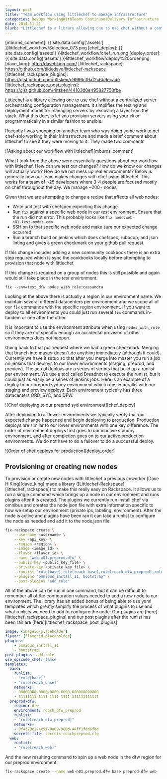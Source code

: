 ```yaml
---
layout: post
title: "Team workflow using littlechef to manage infrastructure"
categories: DevOps WorkingWithTeams ContinuousDelivery Infrastructure
date: 2014-11-21
blurb: "Littlechef is a library allowing one to use chef without a centralized server orchestrating configuration management. It simplifies the testing and deployment model for managing servers by removing a layer from the stack. What this does is let you provision servers using your cli or programmatically in a similar fashion to ansible."
---
```


[littlechef]: https://github.com/tobami/littlechef
[mburns_comment]: {{ site.data.config['assets'] }}littlechef_workflow/Selection_073.png
[chef_deploy]: {{ site.data.config['assets'] }}littlechef_workflow/chef_run.png
[deploy_order]: {{ site.data.config['assets'] }}littlechef_workflow/deploy%20order.png
[dave_king]: http://davehking.com/
[littlechef_rackspace]: https://github.com/tildedave/littlechef-rackspace
[littlechef_rackspace_plugins]: https://gist.github.com/riltsken/c9996cf9af2c6b9ecade
[littlechef_rackspace_post_plugins]: https://gist.github.com/riltsken/44103d0e495827758fbe

[Littlechef][littlechef] is a library allowing one to use chef without a centralized server orchestrating configuration management. It simplifies the testing and deployment model for managing servers by removing a layer from the stack. What this does is let you provision servers using your cli or programmatically in a similar fashion to ansible.

Recently I was snooping on another team who was doing some work to get chef-solo working in their infrastructure and made a brief comment about littlechef to see if they were moving to it. They made two comments

![Asking about our workflow with littlechef][mburns_comment]

What I took from the above were essentially questions about our workflow with littlechef. How can we test our changes? How do we know our changes will actually work? How do we not mess up real environments? Below is generally how our team makes changes with chef using littlechef. This works for a team of ~25 developers where 3-4 people are focused mostly on chef throughout the day. We manage ~200+ nodes.

Given that we are attempting to change a recipe that affects all web nodes:

- Write unit test with chefspec expecting this change.
- Run `fix` against a specific web node in our _test_ environment. Ensure that the run did not error. This probably looks like `fix node:web-n01.test.mydns.com`
- SSH on to that specific web node and make sure our expected change occurred
- Run a branch build on jenkins which does chefspec, rubocop, and json linting and gives a green checkmark on your github pull request.

If this change includes adding a new community cookbook there is an extra step required which is sync the cookbooks locally before attempting to provision that node with littlechef.

If this change is required on a group of nodes this is still possible and again would still take place in the _test_ environment.

`fix --env=test_dfw nodes_with_role:cassandra`

Looking at the above there is actually a region in our environment name. We maintain several different datacenters per environment and we scope all of our `fix` commands with the specific region environment. If you want to deploy to all environments you could just run several `fix` commands in-tandem or one after the other.

It is important to use the environment attribute when using `nodes_with_role` so if they are not specific enough an accidental provision of other environments does not happen.

Going back to that pull request where we had a green checkmark. Merging that branch into master doesn't do anything immediately (although it could). Currently we have it setup so that after you merge into master you run a job on jenkins that deploys to our lower environments (staging, preprod, and preview). The actual deploys are a series of scripts that build up a runlist per environment. We use a tool called Dreadnot to execute the runlist, but it could just as easily be a series of jenkins jobs. Here is an example of a deploy to our preprod sydney environment which runs in parallel with our staging and preview deploys. Each environment typically has three datacenters ORD, SYD, and DFW.

![Chef deploying to our preprod syd environment][chef_deploy]

After deploying to all lower environments we typically verify that our expected change happened and begin deploying to production. Production deploys are similar to our lower environments with one key difference. The order of environment deploys first goes to our inactive standby environment, and after completion goes on to our active production environments. We do not have to do a failover to do a successful deploy.

![Order of chef deploys for production][deploy_order]


Provisioning or creating new nodes
--------------------------------

To provision or create new nodes with littlechef a previous coworker [Dave H King][dave_king] made a library ([Littlechef-Rackspace][littlechef_rackspace]) to make this really easy on Rackspace. It allows us to run a single command which brings up a node in our environment and runs plugins after it is created. The plugins we currently run install chef via omnibus and creates the node json file with extra information specific to how we setup our environment (private ips, labeling, environment). After the node is active and plugins have been ran it can take a runlist to configure the node as needed and add it to the node.json file.

``` bash
fix-rackspace create \
    --username <username> \
    --key <api_key> \
    --region <region> \
    --image <image_id> \
    --flavor <flavor_id> \
    --name "web-n01.preprod.dfw" \
    --public-key <public_key_file> \
    --private-key <private_key_file> \
    --runlist "role[base],role[reach_base],role[reach_dfw_preprod],role[web]" \
    --plugins "omnibus_install_11, bootstrap" \
    --post-plugins "add_role"
```

All of the above can be run in one command, but it can be difficult to remember all of the configuration values needed to add a new node to our environment. The library has an added bonus of being able to use yaml templates which greatly simplify the process of what plugins to use and what runlists we need to add to configure the node. Our plugins are [here][littlechef_rackspace_plugins] and our post plugins after the runlist has been ran are [here][littlechef_rackspace_post_plugins]

``` yaml
image: {imageid-placeholder}
flavor: {flavorid-placeholder}
plugins:
    - omnibus_install_11
    - bootstrap
post-plugins: add_role
use_opscode_chef: false
templates:
  base:
    runlist:
    - "role[base]"
    - "role[reach_base]"
    networks:
    - 00000000-0000-0000-0000-000000000000
    - 11111111-1111-1111-1111-111111111111
  preprod-dfw:
    region: dfw
    environment: reach_dfw_preprod
    runlist:
    - "role[reach_dfw_preprod]"
    networks:
    - 0f4c20c1-4c91-8a69-900d-44ff1fdd6fbd
    secrets-file: secrets-reachpreprod.cfg
  web:
    runlist:
    - "role[reach_web]"
```

And the new resulting command to spin up a web node in the dfw region for our preprod environment

``` bash
fix-rackspace create --name web-n01.preprod.dfw base preprod-dfw web
```
